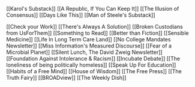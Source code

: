 [[Karol's Substack]]
[[A Republic, If You Can Keep It]]
[[The Illusion of Consensus]]
[[Days Like This]]
[[Man of Steele's Substack]]


[[Check your Work]]
[[There's Always A Solution]]
[[Broken Custodians from UsForThem]]
[[Something to Read]]
[[Better than Fiction]]
[[Sensible Medicine]]
[[Life In Long Term Care Land]]
[[No College Mandates Newsletter]]
[[Miss Information's Measured Discourse]]
[[Fear of a Microbial Planet]]
[[Silent Lunch, The David Zweig Newsletter]]
[[Foundation Against Intolerance & Racism]]
[[Incubate Debate]]
[[The loneliness of being politically homeless]]
[[Speak Up For Education]]
[[Habits of a Free Mind]]
[[House of Wisdom]]
[[The Free Press]]
[[The Truth Fairy]]
[[BROADview]]
[[The Weekly Dish]]